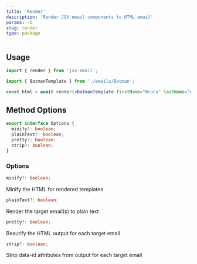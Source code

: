 ```yaml
---
title: 'Render'
description: 'Render JSX email components to HTML email'
params: -D
slug: render
type: package
---
```


<!--@include: @/include/header.md-->

<!--@include: @/include/install.md-->

## Usage

```jsx
import { render } from 'jsx-email';

import { BatmanTemplate } from './emails/Batman';

const html = await render(<BatmanTemplate firstName="Bruce" lastName="Wayne" />);
```

## Method Options

```ts
export interface Options {
  minify?: boolean;
  plainText?: boolean;
  pretty?: boolean;
  strip?: boolean;
}
```

### Options

```ts
minify?: boolean;
```

Minify the HTML for rendered templates

```ts
plainText?: boolean;
```

Render the target email(s) to plain text

```ts
pretty?: boolean;
```

Beautify the HTML output for each target email

```ts
strip?: boolean;
```

Strip data-id attributes from output for each target email

